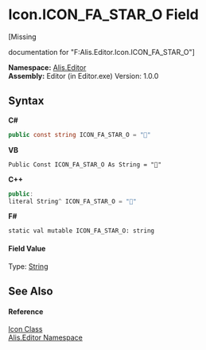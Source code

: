 # Icon.ICON_FA_STAR_O Field
 

\[Missing <summary> documentation for "F:Alis.Editor.Icon.ICON_FA_STAR_O"\]

**Namespace:**&nbsp;<a href="b150ade4-39de-a232-5f06-d3cdc1b2c538">Alis.Editor</a><br />**Assembly:**&nbsp;Editor (in Editor.exe) Version: 1.0.0

## Syntax

**C#**<br />
``` C#
public const string ICON_FA_STAR_O = ""
```

**VB**<br />
``` VB
Public Const ICON_FA_STAR_O As String = ""
```

**C++**<br />
``` C++
public:
literal String^ ICON_FA_STAR_O = ""
```

**F#**<br />
``` F#
static val mutable ICON_FA_STAR_O: string
```


#### Field Value
Type: <a href="https://docs.microsoft.com/dotnet/api/system.string" target="_blank">String</a>

## See Also


#### Reference
<a href="cc0f883c-67f8-f772-c6d7-a60b129f22a7">Icon Class</a><br /><a href="b150ade4-39de-a232-5f06-d3cdc1b2c538">Alis.Editor Namespace</a><br />